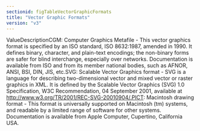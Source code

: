 ```yaml
---
sectionid: figTableVectorGraphicFormats
title: "Vector Graphic Formats"
version: "v3"
---
```


ValueDescriptionCGM: Computer Graphics Metafile - This vector graphics format is specified by an ISO standard, ISO 8632:1987,
            amended in 1990. It defines binary, character, and plain-text encodings; the non-binary
            forms are safer for blind interchange, especially over networks. Documentation is
            available from ISO and from its member national bodies, such as AFNOR, ANSI, BSI, DIN,
            JIS, etc.SVG: Scalable Vector Graphics format - SVG is a language for describing two-dimensional vector and mixed vector or
            raster graphics in XML. It is defined by the Scalable Vector Graphics (SVG) 1.0
            Specification, W3C Recommendation, 04 September 2001, available at http://www.w3.org/TR/2001/REC-SVG-20010904/.PICT: Macintosh drawing format - This format is universally supported on Macintosh (tm) systems, and readable by a
            limited range of software for other systems. Documentation is available from Apple
            Computer, Cupertino, California USA.